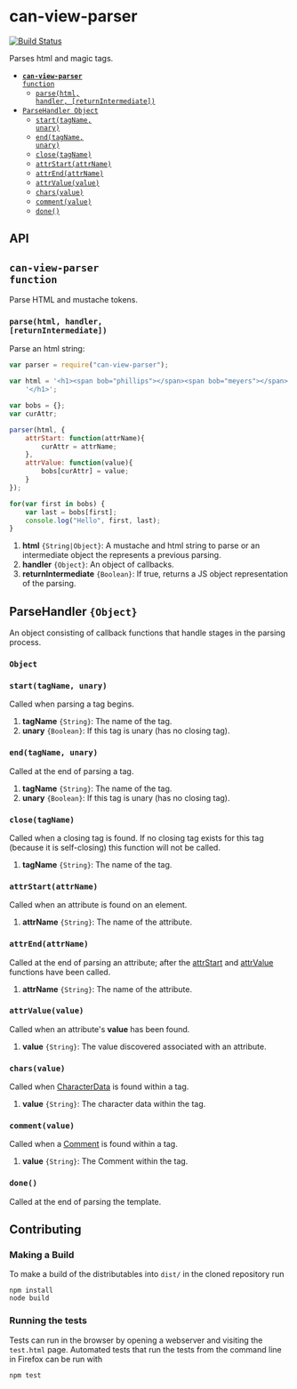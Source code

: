 # can-view-parser

[![Build Status](https://travis-ci.org/canjs/can-view-parser.png?branch=master)](https://travis-ci.org/canjs/can-view-parser)

Parses html and magic tags.

- <code>[__can-view-parser__ function](#can-view-parser-function)</code>
  - <code>[parse(html, handler, [returnIntermediate])](#parsehtml-handler-returnintermediate)</code>
- <code>[ParseHandler Object](#parsehandler-object)</code>
  - <code>[start(tagName, unary)](#starttagname-unary)</code>
  - <code>[end(tagName, unary)](#endtagname-unary)</code>
  - <code>[close(tagName)](#closetagname)</code>
  - <code>[attrStart(attrName)](#attrstartattrname)</code>
  - <code>[attrEnd(attrName)](#attrendattrname)</code>
  - <code>[attrValue(value)](#attrvaluevalue)</code>
  - <code>[chars(value)](#charsvalue)</code>
  - <code>[comment(value)](#commentvalue)</code>
  - <code>[done()](#done)</code>

## API


## <code>__can-view-parser__ function</code>
Parse HTML and mustache tokens. 


### <code>parse(html, handler, [returnIntermediate])</code>


Parse an html string:

```js
var parser = require("can-view-parser");

var html = '<h1><span bob="phillips"></span><span bob="meyers"></span>' +
	'</h1>';

var bobs = {};
var curAttr;

parser(html, {
	attrStart: function(attrName){
		curAttr = attrName;
	},
	attrValue: function(value){
		bobs[curAttr] = value;
	}
});

for(var first in bobs) {
	var last = bobs[first];
	console.log("Hello", first, last);
}
```


1. __html__ <code>{String|Object}</code>:
  A mustache and html string to parse or an intermediate object the represents a previous parsing.
1. __handler__ <code>{Object}</code>:
  An object of callbacks.
1. __returnIntermediate__ <code>{Boolean}</code>:
  If true, returns a JS object representation of the parsing.
  
## ParseHandler `{Object}`

An object consisting of callback functions that handle stages in the parsing process. 



### <code>Object</code>


### <code>start(tagName, unary)</code>


Called when parsing a tag begins.


1. __tagName__ <code>{String}</code>:
  The name of the tag.
1. __unary__ <code>{Boolean}</code>:
  If this tag is unary (has no closing tag).
  

### <code>end(tagName, unary)</code>


Called at the end of parsing a tag.


1. __tagName__ <code>{String}</code>:
  The name of the tag.
1. __unary__ <code>{Boolean}</code>:
  If this tag is unary (has no closing tag).
  

### <code>close(tagName)</code>


Called when a closing tag is found. If no closing tag exists for this tag (because it is self-closing) this function will not be called.


1. __tagName__ <code>{String}</code>:
  The name of the tag.
  

### <code>attrStart(attrName)</code>


Called when an attribute is found on an element.


1. __attrName__ <code>{String}</code>:
  The name of the attribute.
  

### <code>attrEnd(attrName)</code>


Called at the end of parsing an attribute; after the [attrStart](#attrstartattrname) and [attrValue](#attrvaluevalue) functions have been called.


1. __attrName__ <code>{String}</code>:
  The name of the attribute.
  

### <code>attrValue(value)</code>


Called when an attribute's **value** has been found.


1. __value__ <code>{String}</code>:
  The value discovered associated with an attribute.
  

### <code>chars(value)</code>


Called when [CharacterData](https://developer.mozilla.org/en-US/docs/Web/API/CharacterData) is found within a tag.


1. __value__ <code>{String}</code>:
  The character data within the tag.
  

### <code>comment(value)</code>


Called when a [Comment](https://developer.mozilla.org/en-US/docs/Web/API/Comment) is found within a tag.


1. __value__ <code>{String}</code>:
  The Comment within the tag.
  

### <code>done()</code>


Called at the end of parsing the template.

## Contributing

### Making a Build

To make a build of the distributables into `dist/` in the cloned repository run

```
npm install
node build
```

### Running the tests

Tests can run in the browser by opening a webserver and visiting the `test.html` page.
Automated tests that run the tests from the command line in Firefox can be run with

```
npm test
```

